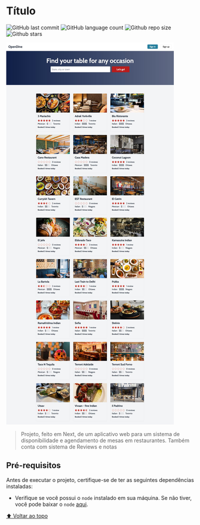 # Título


![GitHub last commit](https://img.shields.io/github/last-commit/gguilhermelopes/open-dine)
![GitHub language count](https://img.shields.io/github/languages/count/gguilhermelopes/open-dine)
![Github repo size](https://img.shields.io/github/repo-size/gguilhermelopes/open-dine)
![Github stars](https://img.shields.io/github/stars/gguilhermelopes/open-dine?style=social)

![Capa do Projeto](https://raw.githubusercontent.com/gguilhermelopes/open-dine/main/docs/readme-cover.jpg)

> Projeto, feito em Next, de um aplicativo web para um sistema de disponibilidade e agendamento de mesas em restaurantes. Também conta com sistema de Reviews e notas

## Pré-requisitos

Antes de executar o projeto, certifique-se de ter as seguintes dependências instaladas:

- Verifique se você possui o `node` instalado em sua máquina. Se não tiver, você pode baixar o `node` [aqui](https://nodejs.org/en).


[⬆ Voltar ao topo](#título)
